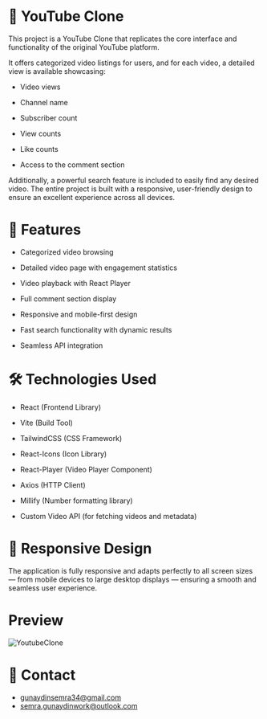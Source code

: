 # 🎥 YouTube Clone
This project is a YouTube Clone that replicates the core interface and functionality of the original YouTube platform.

It offers categorized video listings for users, and for each video, a detailed view is available showcasing:

- Video views

- Channel name

- Subscriber count

- View counts

- Like counts

- Access to the comment section

Additionally, a powerful search feature is included to easily find any desired video.
The entire project is built with a responsive, user-friendly design to ensure an excellent experience across all devices.


# 🚀 Features
- Categorized video browsing

- Detailed video page with engagement statistics

- Video playback with React Player

- Full comment section display

- Responsive and mobile-first design

- Fast search functionality with dynamic results

- Seamless API integration


# 🛠️ Technologies Used
- React (Frontend Library)

- Vite (Build Tool)

- TailwindCSS (CSS Framework)

- React-Icons (Icon Library)

- React-Player (Video Player Component)

- Axios (HTTP Client)

- Millify (Number formatting library)

- Custom Video API (for fetching videos and metadata)

 # 📱 Responsive Design
The application is fully responsive and adapts perfectly to all screen sizes — from mobile devices to large desktop displays — ensuring a smooth and seamless user experience.

# Preview 
![YoutubeClone](https://github.com/user-attachments/assets/9e69f020-3f14-44ff-b6e5-30e5ac1bf3f2)


# 📧 Contact 

- gunaydinsemra34@gmail.com
- semra.gunaydinwork@outlook.com

